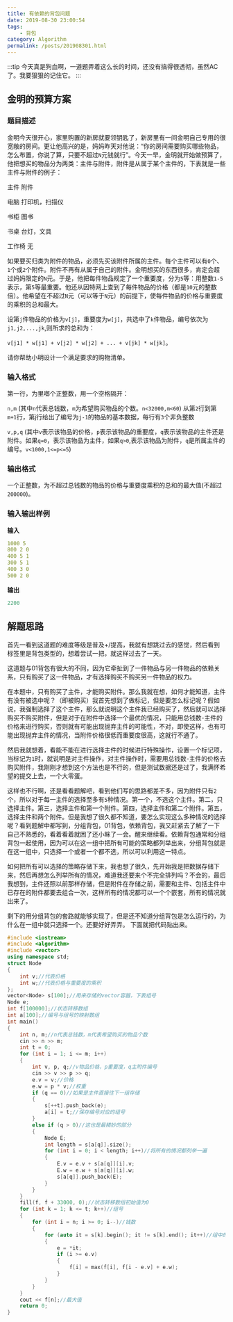 ```yaml
---
title: 有依赖的背包问题
date: 2019-08-30 23:00:54
tags: 
    - 背包
category: Algorithm
permalink: /posts/201908301.html
---
```


:::tip
今天真是狗血啊，一道题弄着这么长的时间，还没有搞得很透彻，虽然AC了。我要狠狠的记住它。
:::

<!-- more -->

## 金明的预算方案

### 题目描述

金明今天很开心，家里购置的新房就要领钥匙了，新房里有一间金明自己专用的很宽敞的房间。更让他高兴的是，妈妈昨天对他说：“你的房间需要购买哪些物品，怎么布置，你说了算，只要不超过`N`元钱就行”。今天一早，金明就开始做预算了，他把想买的物品分为两类：主件与附件，附件是从属于某个主件的，下表就是一些主件与附件的例子：

主件 附件

电脑 打印机，扫描仪

书柜 图书

书桌 台灯，文具

工作椅 无

如果要买归类为附件的物品，必须先买该附件所属的主件。每个主件可以有`0`个、`1`个或`2`个附件。附件不再有从属于自己的附件。金明想买的东西很多，肯定会超过妈妈限定的`N`元。于是，他把每件物品规定了一个重要度，分为`5`等：用整数`1-5`表示，第`5`等最重要。他还从因特网上查到了每件物品的价格（都是`10`元的整数倍）。他希望在不超过`N`元（可以等于`N`元）的前提下，使每件物品的价格与重要度的乘积的总和最大。

设第`j`件物品的价格为`v[j]`，重要度为`w[j]`，共选中了`k`件物品，编号依次为`j1,j2,...,jk`,则所求的总和为：

`v[j1] * w[j1] + v[j2] * w[j2] + ... + v[jk] * w[jk]`。

请你帮助小明设计一个满足要求的购物清单。

### 输入格式

第一行，为里啷个正整数，用一个空格隔开：

`n,m` (其中`n`代表总钱数，`m`为希望购买物品的个数。`n<32000,m<60`) 从第`2`行到第`m+1`行，第j行给出了编号为`j-1`的物品的基本数据，每行有`3`个非负整数

`v,p,q` (其中`v`表示该物品的价格，`p`表示该物品的重要度，`q`表示该物品的主件还是附件。如果`q=0`，表示该物品为主件，如果`q>0`,表示该物品为附件，`q`是所属主件的编号。`v<1000,1<=p<=5`)

### 输出格式

一个正整数，为不超过总钱数的物品的价格与重要度乘积的总和的最大值(不超过`200000`)。

### 输入输出样例

**输入**

```yaml
1000 5
800 2 0
400 5 1
300 5 1
400 3 0
500 2 0
```

**输出**

```yaml
2200
```

## 解题思路

首先一看到这道题的难度等级是普及+/提高，我就有想跳过去的感觉，然后看到标签里是背包类型的，想着尝试一把，就这样过去了一天。

这道题与01背包有很大的不同，因为它牵扯到了一件物品与另一件物品的依赖关系，只有购买了这一件物品，才有选择购买不购买另一件物品的权力。

在本题中，只有购买了主件，才能购买附件。那么我就在想，如何才能知道，主件有没有被选中呢？（即被购买）我首先想到了做标记，但是要怎么标记呢？假如说，我强制选择了这个主件，那么就说明这个主件我已经购买了，然后就可以选择购买不购买附件，但是对于在附件中选择一个最优的情况，只能用总钱数-主件的价格来进行购买，否则就有可能出现抛弃主件的可能性，不对，即使这样，也有可能出现抛弃主件的情况，当附件价格很低而重要度很高，这就行不通了。

然后我就想着，看能不能在进行选择主件的时候进行特殊操作，设置一个标记项，当标记为`1`时，就说明是对主件操作，对主件操作时，需要用总钱数-主件的价格去购买附件，我刚刚才想到这个方法也是不行的，但是测试数据还是过了，我满怀希望的提交上去，一个大零蛋。

这样也不行啊，还是看看题解吧，看到他们写的思路都差不多，因为附件只有`2`个，所以对于每一主件的选择至多有`5`种情况。第一个，不选这个主件。第二，只选择主件。第三，选择主件和第一个附件。第四，选择主件和第二个附件。第五，选择主件和两个附件。但是我想了很久都不知道，要怎么实现这么多种情况的选择呢？看到题解中都写到，分组背包，01背包，依赖背包，我又赶紧去了解了一下自己不熟悉的，看着看着就困了还小眯了一会。醒来继续看。依赖背包通常和分组背包一起使用，因为可以在这一组中把所有可能的策略都列举出来，分组背包就是在这一组中，只选择一个或者一个都不选，所以可以利用这一特点。

如何把所有可以选择的策略存储下来，我也想了很久，先开始我是把数据存储下来，然后再想怎么列举所有的情况，难道我还要来个不完全排列吗？不会的，最后我想到，主件还照以前那样存储，但是附件在存储之前，需要和主件、包括主件中已存在的附件都要去组合一次，这样所有的情况都可以一个个嵌套，所有的情况就出来了。

剩下的用分组背包的套路就能够实现了，但是还不知道分组背包是怎么运行的，为什么在一组中就只选择一个。还要好好弄弄。
下面就把代码贴出来。

```cpp
#include <iostream>
#include <algorithm>
#include <vector>
using namespace std;
struct Node
{
    int v;//代表价格
    int w;//代表价格与重要度的乘积
};
vector<Node> s[100];//用来存储的vector容器，下表组号
Node e;
int f[100000];//状态转移数组
int a[100];//编号与组号的映射数组
int main()
{
    int n, m;//n代表总钱数，m代表希望购买的物品个数
    cin >> n >> m;
    int t = 0;
    for (int i = 1; i <= m; i++)
    {
        int v, p, q;//v物品价格，p重要度，q主附件编号
        cin >> v >> p >> q;
        e.v = v;//价格
        e.w = p * v;//权重
        if (q == 0)//如果是主件直接往下一组存储
        {
            s[++t].push_back(e);
            a[i] = t;//保存编号对应的组号
        }
        else if (q > 0)//这也是最精妙的部分
        {
            Node E;
            int length = s[a[q]].size();
            for (int i = 0; i < length; i++)//将所有的情况都列举一遍
            {
                E.v = e.v + s[a[q]][i].v;
                E.w = e.w + s[a[q]][i].w;
                s[a[q]].push_back(E);
            }
        }
    }
    fill(f, f + 33000, 0);//状态转移数组初始值为0
    for (int k = 1; k <= t; k++)//组号
    {
        for (int i = n; i >= 0; i--)//钱数
        {
            for (auto it = s[k].begin(); it != s[k].end(); it++)//组中的所有策略
            {
                e = *it;
                if (i >= e.v)
                {
                    f[i] = max(f[i], f[i - e.v] + e.w);
                }
            }
        }
    }
    cout << f[n];//最大值
    return 0;
}
```